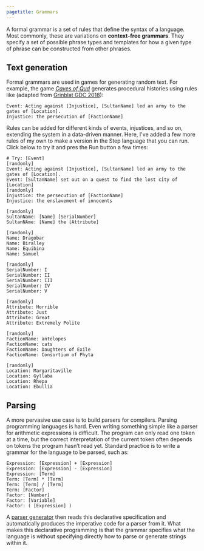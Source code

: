 ```yaml
---
pagetitle: Grammars
---
```


A formal grammar is a set of rules that define the syntax of a language.  Most commonly, these are variations on **context-free grammars**.  They specify a set of possible phrase types and templates for how a given type of phrase can be constructed from other phrases. 

## Text generation

Formal grammars are used in games for generating random text.  For example, the game [*Caves of Qud*](https://en.wikipedia.org/wiki/Caves_of_Qud) generates procedural histories using rules like (adapted from [Grinblat GDC 2018](https://www.gdcvault.com/play/1024990/Procedurally-Generating-History-in-Caves)):
```step
Event: Acting against [Injustice], [SultanName] led an army to the gates of [Location].
Injustice: the persecution of [FactionName]
```
Rules can be added for different kinds of events, injustices, and so on, extending the system in a data-driven manner.  Here, I've added a few more rules of my own to make a version in the Step language that you can run.  Click below to try it and pres the Run button a few times:
```Step
# Try: [Event]
[randomly]
Event: Acting against [Injustice], [SultanName] led an army to the gates of [Location].
Event: [SultanName] set out on a quest to find the lost city of [Location]
[randomly]
Injustice: the persecution of [FactionName]
Injustice: the enslavement of innocents

[randomly]
SultanName: [Name] [SerialNumber]
SultanNAme: [Name] the [Attribute]

[randomly]
Name: Dragobar
Name: Biralley
Name: Equibina
Name: Samuel

[randomly]
SerialNumber: I
SerialNumber: II
SerialNumber: III
SerialNumber: IV
SerialNumber: V

[randomly]
Attribute: Horrible
Attribute: Just
Attribute: Great
Attribute: Extremely Polite

[randomly]
FactionName: antelopes
FactionName: cats
FactionName: Daughters of Exile
FactionName: Consortium of Phyta

[randomly]
Location: Margaritaville
Location: Gyllaba
Location: Rhepa
Location: Ebullia
```

## Parsing

A more pervasive use case is to build parsers for compilers.  Parsing programming languages is hard.  Even writing something simple like a parser for arithmetic expressions is difficult.  The program can only read one token at a time, but the correct interpretation of the current token often depends on tokens the program hasn’t read yet.  Standard practice is to write a grammar for the language to be parsed, such as:
```step
Expression: [Expression] + [Expression]
Expression: [Expression] - [Expression]
Expression: [Term]
Term: [Term] * [Term]
Term: [Term] / [Term]
Term: [Factor]
Factor: [Number]
Factor: [Variable]
Factor: ( [Expression] )
```
A [parser generator](https://en.wikipedia.org/wiki/Comparison_of_parser_generators) then reads this declarative specification and automatically produces the imperative code for a parser from it.
What makes this declarative programming is that the grammar specifies what the language is without specifying directly how to parse or generate strings within it.
